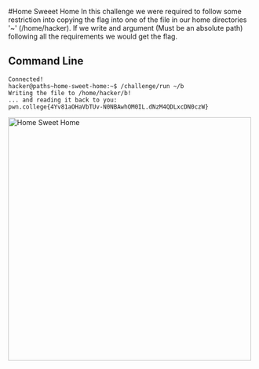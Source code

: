 #Home Sweeet Home
In this challenge we were required to follow some restriction into copying the flag into one of the file in our home directories '~' (/home/hacker). If we write and argument 
(Must be an absolute path) following all the requirements we would get the flag.
## Command Line
```
Connected!
hacker@paths~home-sweet-home:~$ /challenge/run ~/b
Writing the file to /home/hacker/b!
... and reading it back to you:
pwn.college{4Yv81aOHaVbTUv-N0NBAwhOM0IL.dNzM4QDLxcDN0czW}
```
<img width="495" alt="Home Sweet Home" src="https://github.com/user-attachments/assets/a6e69bb2-07ec-408e-8451-fd8f894aa81b">
